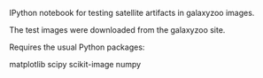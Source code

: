 IPython notebook for testing satellite artifacts in galaxyzoo images.

The test images were downloaded from the galaxyzoo site.

Requires the usual Python packages:

matplotlib
scipy
scikit-image
numpy


